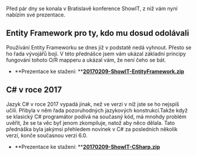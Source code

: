<!-- dcterms:identifier = aspnetcz#5456 -->
<!-- dcterms:title = Prezentace z konference ShowIT Bratislava -->
<!-- dcterms:abstract = Před pár dny se konala v Bratislavě konference ShowIT, z níž vám nabízím prezentace. -->
<!-- np9:categoryId = 6 -->
<!-- x4w:category = Akce a události -->
<!-- np9:authorId = 1 -->
<!-- np9:authorEmail = michal.valasek@altairis.cz -->
<!-- dcterms:creator = Michal Altair Valášek -->
<!-- dcterms:created = 2017-02-21T22:54:37.333+01:00 -->
<!-- dcterms:dateAccepted = 2017-02-22T09:00:00+01:00 -->
<!-- x4w:pictureWidth = 150 -->
<!-- x4w:pictureHeight = 150 -->
<!-- x4w:pictureUrl = /perex-pictures/20170222-prezentace-z-konference-showit-bratislava.png -->

Před pár dny se konala v Bratislavě konference ShowIT, z níž vám nyní nabízím své prezentace.

## Entity Framework pro ty, kdo mu dosud odolávali

Používání Entity Frameworku se dnes již v podstatě nedá vyhnout. Přesto se ho řada vývojářů bojí. V této přednášce jsem vám ukázal základní principy fungování tohoto O/R mapperu a ukázal vám, že není čeho se bát.

*   **Prezentace ke stažení: **[**20170209-ShowIT-EntityFramework.zip**](https://www.cdn.altairis.cz/Prednasky/20170209-ShowIT-EntityFramework.zip)   

## C# v roce 2017

Jazyk C# v roce 2017 vypadá jinak, než ve verzi v níž jste se ho nejspíš učili. Přibyla v něm řada pozoruhodných jazykových konstrukcí.Takže když se klasický C# programátor podívá na současný kód, má mnohdy problém uvěřit, že se ta věc byť jenom zkompiluje, natož aby něco dělala. Tato přednáška byla jakýmsi přehledem novinek v C# za posledních několik verzí, konče současnou verzí 6.0.

*   **Prezentace ke stažení: **[**20170209-ShowIT-CSharp.zip**](https://www.cdn.altairis.cz/Prednasky/20170209-ShowIT-CSharp.zip) 